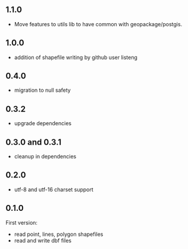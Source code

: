 
## 1.1.0

- Move features to utils lib to have common with geopackage/postgis.

## 1.0.0

- addition of shapefile writing by github user listeng

## 0.4.0

- migration to null safety

## 0.3.2

- upgrade dependencies

## 0.3.0 and 0.3.1

- cleanup in dependencies

## 0.2.0

- utf-8 and utf-16 charset support 

## 0.1.0

First version:

- read point, lines, polygon shapefiles
- read and write dbf files

